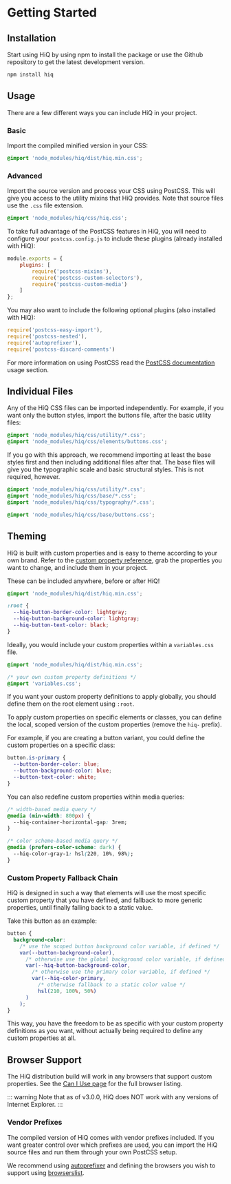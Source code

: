 # Getting Started

## Installation

Start using HiQ by using npm to install the package or use the Github repository to get the latest development version.

``` bash
npm install hiq
```

## Usage

There are a few different ways you can include HiQ in your project.

### Basic

Import the compiled minified version in your CSS:

```css
@import 'node_modules/hiq/dist/hiq.min.css';
```

### Advanced

Import the source version and process your CSS using PostCSS. This will give you access to the utility mixins that HiQ provides. Note that source files use the `.css` file extension.

```css
@import 'node_modules/hiq/css/hiq.css';
```

To take full advantage of the PostCSS features in HiQ, you will need to configure your `postcss.config.js` to include these plugins (already installed with HiQ):

```js
module.exports = {
    plugins: [
        require('postcss-mixins'),
        require('postcss-custom-selectors'),
        require('postcss-custom-media')
    ]
};
```

You may also want to include the following optional plugins (also installed with HiQ):

```js
require('postcss-easy-import'),
require('postcss-nested'),
require('autoprefixer'),
require('postcss-discard-comments')
```

For more information on using PostCSS read the [PostCSS documentation](https://github.com/postcss/postcss#usage) usage section.

## Individual Files

Any of the HiQ CSS files can be imported independently. For example, if you want only the button styles, import the buttons file, after the basic utility files:

```css
@import 'node_modules/hiq/css/utility/*.css';
@import 'node_modules/hiq/css/elements/buttons.css';
```

If you go with this approach, we recommend importing at least the base styles first and then including additional files after that. The base files will give you the typographic scale and basic structural styles. This is not required, however.

```css
@import 'node_modules/hiq/css/utility/*.css';
@import 'node_modules/hiq/css/base/*.css';
@import 'node_modules/hiq/css/typography/*.css';

@import 'node_modules/hiq/css/base/buttons.css';
```

## Theming

HiQ is built with custom properties and is easy to theme according to your own brand. Refer to the [custom property reference](/reference/), grab the properties you want to change, and include them in your project.

These can be included anywhere, before or after HiQ!

```css
@import 'node_modules/hiq/dist/hiq.min.css';

:root {
  --hiq-button-border-color: lightgray;
  --hiq-button-background-color: lightgray;
  --hiq-button-text-color: black;
}
```

Ideally, you would include your custom properties within a `variables.css` file.

```css
@import 'node_modules/hiq/dist/hiq.min.css';

/* your own custom property definitions */
@import 'variables.css';
```

If you want your custom property definitions to apply globally, you should define them on the root element using `:root`.

To apply custom properties on specific elements or classes, you can define the local, scoped version of the custom properties (remove the `hiq-` prefix).

For example, if you are creating a button variant, you could define the custom properties on a specific class:

```css
button.is-primary {
  --button-border-color: blue;
  --button-background-color: blue;
  --button-text-color: white;
}
```

You can also redefine custom properties within media queries:

```css
/* width-based media query */
@media (min-width: 800px) {
  --hiq-container-horizontal-gap: 3rem;
}

/* color scheme-based media query */
@media (prefers-color-scheme: dark) {
  --hiq-color-gray-1: hsl(220, 10%, 98%);
}
```

### Custom Property Fallback Chain

HiQ is designed in such a way that elements will use the most specific custom property that you have defined, and fallback to more generic properties, until finally falling back to a static value.

Take this button as an example:

```css
button {
  background-color:
    /* use the scoped button background color variable, if defined */
    var(--button-background-color),
      /* otherwise use the global background color variable, if defined */
      var(--hiq-button-background-color,
        /* otherwise use the primary color variable, if defined */
        var(--hiq-color-primary,
          /* otherwise fallback to a static color value */
          hsl(210, 100%, 50%)
      )
    );
}
```

This way, you have the freedom to be as specific with your custom property definitions as you want, without actually being required to define any custom properties at all.

## Browser Support

The HiQ distribution build will work in any browsers that support custom properties. See the [Can I Use page](https://caniuse.com/#feat=css-variables) for the full browser listing.

::: warning
Note that as of v3.0.0, HiQ does NOT work with any versions of Internet Explorer.
:::

### Vendor Prefixes

The compiled version of HiQ comes with vendor prefixes included. If you want greater control over which prefixes are used, you can import the HiQ source files and run them through your own PostCSS setup.

We recommend using [autoprefixer](https://github.com/postcss/autoprefixer) and defining the browsers you wish to support using [browserslist](https://github.com/ai/browserslist).
